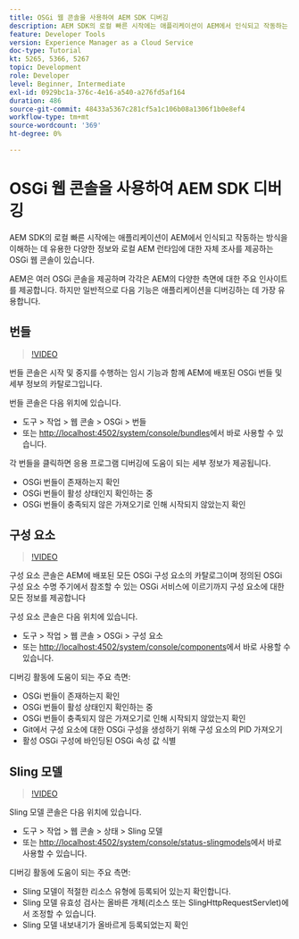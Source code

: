 ```yaml
---
title: OSGi 웹 콘솔을 사용하여 AEM SDK 디버깅
description: AEM SDK의 로컬 빠른 시작에는 애플리케이션이 AEM에서 인식되고 작동하는 방식을 이해하는 데 유용한 다양한 정보와 로컬 AEM 런타임에 대한 자체 조사를 제공하는 OSGi 웹 콘솔이 있습니다.
feature: Developer Tools
version: Experience Manager as a Cloud Service
doc-type: Tutorial
kt: 5265, 5366, 5267
topic: Development
role: Developer
level: Beginner, Intermediate
exl-id: 0929bc1a-376c-4e16-a540-a276fd5af164
duration: 486
source-git-commit: 48433a5367c281cf5a1c106b08a1306f1b0e8ef4
workflow-type: tm+mt
source-wordcount: '369'
ht-degree: 0%

---
```


# OSGi 웹 콘솔을 사용하여 AEM SDK 디버깅

AEM SDK의 로컬 빠른 시작에는 애플리케이션이 AEM에서 인식되고 작동하는 방식을 이해하는 데 유용한 다양한 정보와 로컬 AEM 런타임에 대한 자체 조사를 제공하는 OSGi 웹 콘솔이 있습니다.

AEM은 여러 OSGi 콘솔을 제공하며 각각은 AEM의 다양한 측면에 대한 주요 인사이트를 제공합니다. 하지만 일반적으로 다음 기능은 애플리케이션을 디버깅하는 데 가장 유용합니다.

## 번들

>[!VIDEO](https://video.tv.adobe.com/v/38162?quality=12&learn=on&captions=kor)

번들 콘솔은 시작 및 중지를 수행하는 임시 기능과 함께 AEM에 배포된 OSGi 번들 및 세부 정보의 카탈로그입니다.

번들 콘솔은 다음 위치에 있습니다.

+ 도구 > 작업 > 웹 콘솔 > OSGi > 번들
+ 또는 [http://localhost:4502/system/console/bundles](http://localhost:4502/system/console/bundles)에서 바로 사용할 수 있습니다.

각 번들을 클릭하면 응용 프로그램 디버깅에 도움이 되는 세부 정보가 제공됩니다.

+ OSGi 번들이 존재하는지 확인
+ OSGi 번들이 활성 상태인지 확인하는 중
+ OSGi 번들이 충족되지 않은 가져오기로 인해 시작되지 않았는지 확인

## 구성 요소

>[!VIDEO](https://video.tv.adobe.com/v/38161?quality=12&learn=on&captions=kor)

구성 요소 콘솔은 AEM에 배포된 모든 OSGi 구성 요소의 카탈로그이며 정의된 OSGi 구성 요소 수명 주기에서 참조할 수 있는 OSGi 서비스에 이르기까지 구성 요소에 대한 모든 정보를 제공합니다

구성 요소 콘솔은 다음 위치에 있습니다.

+ 도구 > 작업 > 웹 콘솔 > OSGi > 구성 요소
+ 또는 [http://localhost:4502/system/console/components](http://localhost:4502/system/console/components)에서 바로 사용할 수 있습니다.

디버깅 활동에 도움이 되는 주요 측면:

+ OSGi 번들이 존재하는지 확인
+ OSGi 번들이 활성 상태인지 확인하는 중
+ OSGi 번들이 충족되지 않은 가져오기로 인해 시작되지 않았는지 확인
+ Git에서 구성 요소에 대한 OSGi 구성을 생성하기 위해 구성 요소의 PID 가져오기
+ 활성 OSGi 구성에 바인딩된 OSGi 속성 값 식별

## Sling 모델

>[!VIDEO](https://video.tv.adobe.com/v/38160?quality=12&learn=on&captions=kor)

Sling 모델 콘솔은 다음 위치에 있습니다.

+ 도구 > 작업 > 웹 콘솔 > 상태 > Sling 모델
+ 또는 [http://localhost:4502/system/console/status-slingmodels](http://localhost:4502/system/console/status-slingmodels)에서 바로 사용할 수 있습니다.

디버깅 활동에 도움이 되는 주요 측면:

+ Sling 모델이 적절한 리소스 유형에 등록되어 있는지 확인합니다.
+ Sling 모델 유효성 검사는 올바른 개체(리소스 또는 SlingHttpRequestServlet)에서 조정할 수 있습니다.
+ Sling 모델 내보내기가 올바르게 등록되었는지 확인

